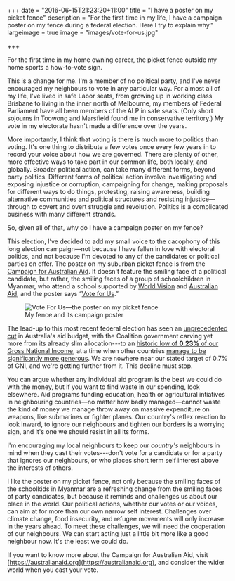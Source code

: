 +++
date = "2016-06-15T21:23:20+11:00"
title = "I have a poster on my picket fence"
description = "For the first time in my life, I have a campaign poster on my fence during a federal election. Here I try to explain why."
largeimage = true
image = "images/vote-for-us.jpg"

+++

For the first time in my home owning career, the picket fence outside my home sports a how-to-vote sign. 

This is a change for me. I'm a member of no political party, and I've never encouraged my neighbours to vote in any particular way. For almost all of my life, I've lived in safe Labor seats, from growing up in working class Brisbane to living in the inner north of Melbourne, my members of Federal Parliament have all been members of the ALP in safe seats. (Only short sojourns in Toowong and Marsfield found me in conservative territory.) My vote in my electorate hasn't made a difference over the years. 

More importantly, I think that voting is there is much more to politics than voting. It's one thing to distribute a few votes once every few years in to record your voice about how we are governed. There are plenty of other, more effective ways to take part in our common life, both locally, and globally. Broader political action, can take many different forms, beyond party politics. Different forms of political action involve investigating and exposing injustice or corruption, campaigning for change, making proposals for different ways to do things, protesting, raising awareness, building alternative communities and political structures and resisting injustice—through to covert and overt struggle and revolution. Politics is a complicated business with many different strands.

So, given all of that, why do I have a campaign poster on my fence?

<!--more-->

This election, I’ve decided to add my small voice to the cacophony of this long election campaign—not because I have fallen in love with electoral politics, and not because I'm devoted to any of the candidates or political parties on offer. The poster on my suburban picket fence is from the [Campaign for Australian Aid](https://austrlaianaid.org/). It doesn't feature the smiling face of a political candidate, but rather, the smiling faces of a group of schoolchildren in Myanmar, who attend a school supported by [World Vision](https://www.worldvision.com.au/) and [Australian Aid](http://australianaid.org/), and the poster says “[Vote for Us](https://australianaid.org/pledge).” 

<figure>
	<img src="/images/vote-for-us.jpg" alt="Vote For Us—the poster on my picket fence">
	<figcaption>My fence and its campaign poster</figcaption>
</figure>

The lead-up to this most recent federal election has seen an [unprecedented cut](https://stoptheclock.org.au) in Australia's aid budget, with the Coalition government carving yet more from its already slim allocation---to an [historic low of <b>0.23%</b> of our Gross National Income](http://www.theguardian.com/australia-news/2016/may/04/budget-cut-of-224m-leaves-foreign-aid-at-record-low-say-aid-groups), at a time when other countries [manage to be significantly more generous](https://theconversation.com/savage-budget-cuts-pull-australia-down-in-foreign-aid-rankings-58854). We are nowhere near our stated  target of 0.7% of GNI, and we're getting further from it. This decline must stop. 

You can argue whether any individual aid program is the best we could do with the money, but if you want to find waste in our spending, look elsewhere. Aid programs funding education, health or agricultural intiatives in neighbouring countries—no matter how badly managed—cannot waste the kind of money we manage throw away on massive expenditure on weapons, like submarines or fighter planes. Our country's reflex reaction to look inward, to ignore our neighbours and tighten our borders is a worrying sign, and it's one we should resist in all its forms. 

I'm encouraging my local neighbours to keep our <em>country's</em> neighbours in mind when they cast their votes---don't vote for a candidate or for a party that ignores our neighbours, or who places short term self interest above the interests of others.

I like the poster on my picket fence, not only because the smiling faces of the schoolkids in Myanmar are a refreshing change from the smiling faces of party candidates, but because it reminds and challenges us about our place in the world. Our political actions, whether our votes or our voices, can aim at for more than our own narrow self interest. Challenges over climate change, food insecurity, and refugee movements will only increase in the years ahead. To meet these challenges, we will need the cooperation of our neighbours.  We can start acting just a little bit more like a good neighbour now. It's the least we could do.

If you want to know more about the Campaign for Australian Aid, visit [https://australianaid.org](https://australianaid.org), and consider the wider world when you cast your vote.
